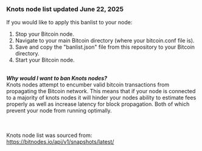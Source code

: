 ### Knots node list updated June 22, 2025

If you would like to apply this banlist to your node:
1. Stop your Bitcoin node.
2. Navigate to your main Bitcoin directory (where your bitcoin.conf file is).
3. Save and copy the "banlist.json" file from this repository to your Bitcoin directory.
4. Start your Bitcoin node.


<br>
<i></y></u><b>Why would I want to ban Knots nodes?</b></i>
<br>
Knots nodes attempt to encumber valid bitcoin transactions from propagating the Bitcoin network. This means that if your node is connected to a majority of knots nodes it will hinder your nodes ability to estimate fees properly as well as increase latency for block propagation. Both of which prevent your node from running optimally.

<br><br>
Knots node list was sourced from: https://bitnodes.io/api/v1/snapshots/latest/
